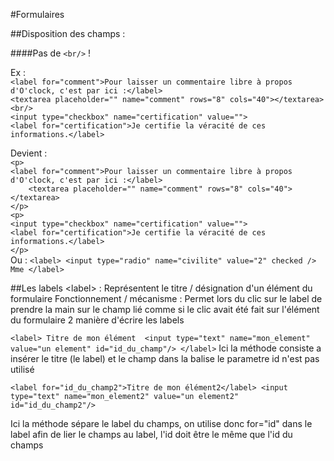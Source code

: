 #Formulaires

##Disposition des champs :

####Pas de `<br/>` !  

Ex :   
`<label for="comment">Pour laisser un commentaire libre à propos d'O'clock, c'est par ici :</label>`    
`<textarea placeholder="" name="comment" rows="8" cols="40"></textarea>`  
`<br/>`   
`<input type="checkbox" name="certification" value="">`  
`<label for="certification">Je certifie la véracité de ces informations.</label>`  

Devient :  
`<p>`  
    `<label for="comment">Pour laisser un commentaire libre à propos d'O'clock, c'est par ici :</label>`  
`    <textarea placeholder="" name="comment" rows="8" cols="40"></textarea>`  
`</p>`  
`<p>`  
    `<input type="checkbox" name="certification" value="">`  
     `<label for="certification">Je certifie la véracité de ces informations.</label>`  
`</p>`  
Ou :
`<label>
  <input type="radio" name="civilite" value="2" checked />
  Mme
</label>`

##Les labels 
&lt;label&gt; : Représentent le titre / désignation d'un élément du formulaire
Fonctionnement / mécanisme : Permet lors du clic sur le label de prendre la main sur le champ lié comme si le clic 
avait été fait sur l'élément du formulaire
2 manière d'écrire les labels

`<label>
Titre de mon élément 
<input type="text" name="mon_element" value="un element" id="id_du_champ"/>
</label>`
Ici la méthode consiste a insérer le titre (le label) et le champ dans la balise <label> le parametre id n'est pas utilisé 

`<label for="id_du_champ2">Titre de mon élément2</label>
<input type="text" name="mon_element2" value="un element2" id="id_du_champ2"/>`

Ici la méthode sépare le label du champs, on utilise donc for="id" dans le label afin de lier le champs au label, l'id doit être
le même que l'id du champs
